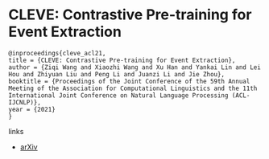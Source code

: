 # CLEVE: Contrastive Pre-training for Event Extraction

```
@inproceedings{cleve_acl21,
title = {CLEVE: Contrastive Pre-training for Event Extraction},
author = {Ziqi Wang and Xiaozhi Wang and Xu Han and Yankai Lin and Lei Hou and Zhiyuan Liu and Peng Li and Juanzi Li and Jie Zhou},
booktitle = {Proceedings of the Joint Conference of the 59th Annual Meeting of the Association for Computational Linguistics and the 11th International Joint Conference on Natural Language Processing (ACL-IJCNLP)},
year = {2021}
}
```

links
- [arXiv](https://arxiv.org/abs/2105.14485)

